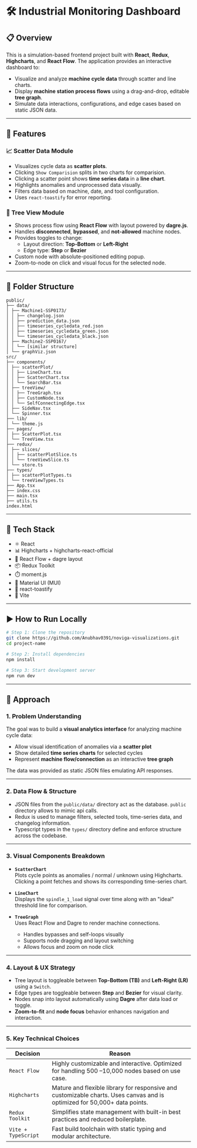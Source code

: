# 🛠️ Industrial Monitoring Dashboard 

## 📋 Overview

This is a simulation-based frontend project built with **React**, **Redux**, **Highcharts**, and **React Flow**. The application provides an interactive dashboard to:

- Visualize and analyze **machine cycle data** through scatter and line charts.
- Display **machine station process flows** using a drag-and-drop, editable **tree graph**.
- Simulate data interactions, configurations, and edge cases based on static JSON data.

---

## 🚀 Features

### 📈 Scatter Data Module
- Visualizes cycle data as **scatter plots**.
- Clicking `Show Comparision` splits in two charts for comparision.
- Clicking a scatter point shows **time series data** in a **line chart**.
- Highlights anomalies and unprocessed data visually.
- Filters data based on machine, date, and tool configuration.
- Uses `react-toastify` for error reporting.

### 🌳 Tree View Module
- Shows process flow using **React Flow** with layout powered by **dagre.js**.
- Handles **disconnected**, **bypassed**, and **not-allowed** machine nodes.
- Provides toggles to change:
  - Layout direction: **Top-Bottom** or **Left-Right**
  - Edge type: **Step** or **Bezier**
- Custom node with absolute-positioned editing popup.
- Zoom-to-node on click and visual focus for the selected node.

---

## 🧱 Folder Structure

```
public/
├── data/
│ ├── Machine1-SSP0173/
│ │ ├── changelog.json
│ │ ├── prediction_data.json
│ │ ├── timeseries_cycledata_red.json
│ │ ├── timeseries_cycledata_green.json
│ │ └── timeseries_cycledata_black.json
│ ├── Machine2-SSP0167/
│ │ └── [similar structure]
│ └── graphViz.json
src/
├── components/
│ ├── scatterPlot/
│ │ ├── LineChart.tsx
│ │ ├── ScatterChart.tsx
│ │ └── SearchBar.tsx
│ ├── treeView/
│ │ ├── TreeGraph.tsx
│ │ ├── CustomNode.tsx
│ │ └── SelfConnectingEdge.tsx
│ ├── SideNav.tsx
│ └── Spinner.tsx
├── lib/
│ └── theme.js
├── pages/
│ ├── ScatterPlot.tsx
│ └── TreeView.tsx
├── redux/
│ ├── slices/
│ │ ├── scatterPlotSlice.ts
│ │ └── treeViewSlice.ts
│ └── store.ts
├── types/
│ ├── scatterPlotTypes.ts
│ └── treeViewTypes.ts
├── App.tsx
├── index.css
├── main.tsx
├── utils.ts
index.html
```


---

## 🧪 Tech Stack

- ⚛️ React
- 📊 Highcharts + highcharts-react-official
- 🧩 React Flow + dagre layout
- 📦 Redux Toolkit
- ⏱️ moment.js
- 🎨 Material UI (MUI)
- 🔔 react-toastify
- 📁 Vite

---

## ▶️ How to Run Locally

```bash
# Step 1: Clone the repository
git clone https://github.com/Anubhav0391/noviga-visualizations.git
cd project-name

# Step 2: Install dependencies
npm install

# Step 3: Start development server
npm run dev
```
---

## 🧠 Approach

### 1. Problem Understanding

The goal was to build a **visual analytics interface** for analyzing machine cycle data:

- Allow visual identification of anomalies via a **scatter plot**
- Show detailed **time series charts** for selected cycles
- Represent **machine flow/connection** as an interactive **tree graph**

The data was provided as static JSON files emulating API responses.

---

### 2. Data Flow & Structure

- JSON files from the `public/data/` directory act as the database. `public` directory allows to mimic api calls.
- Redux is used to manage filters, selected tools, time-series data, and changelog information.
- Typescript types in the `types/` directory define and enforce structure across the codebase.

---

### 3. Visual Components Breakdown

- **`ScatterChart`**  
  Plots cycle points as anomalies / normal / unknown using Highcharts.  
  Clicking a point fetches and shows its corresponding time-series chart.

- **`LineChart`**  
  Displays the `spindle_1_load` signal over time along with an "ideal" threshold line for comparison.

- **`TreeGraph`**  
  Uses React Flow and Dagre to render machine connections.  
  - Handles bypasses and self-loops visually  
  - Supports node dragging and layout switching  
  - Allows focus and zoom on node click  

---

### 4. Layout & UX Strategy

- Tree layout is toggleable between **Top-Bottom (TB)** and **Left-Right (LR)** using a `Switch`.
- Edge types are toggleable between **Step** and **Bezier** for visual clarity.
- Nodes snap into layout automatically using **Dagre** after data load or toggle.
- **Zoom-to-fit** and **node focus** behavior enhances navigation and interaction.

---

### 5. Key Technical Choices


| **Decision**         | **Reason**                                                                                                                |
|----------------------|---------------------------------------------------------------------------------------------------------------------------|
| `React Flow`         | Highly customizable and interactive. Optimized for handling 500 –10,000 nodes based on use case.                          |
| `Highcharts`         | Mature and flexible library for responsive and customizable charts. Uses canvas and is optimized for 50,000+ data points. |
| `Redux Toolkit`      | Simplifies state management with built-in best practices and reduced boilerplate.                                         |
| `Vite + TypeScript`  | Fast build toolchain with static typing and modular architecture.                                                         |







